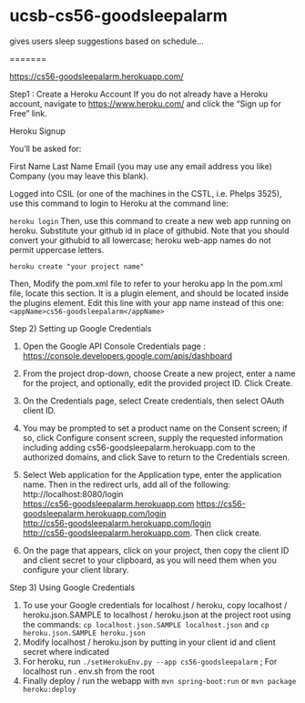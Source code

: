 
# ucsb-cs56-goodsleepalarm
gives users sleep suggestions based on schedule...

=======

https://cs56-goodsleepalarm.herokuapp.com/


Step1 : Create a Heroku Account
If you do not already have a Heroku account, navigate to https://www.heroku.com/ and click the “Sign up for Free” link.

Heroku Signup

You’ll be asked for:

First Name
Last Name
Email (you may use any email address you like)
Company (you may leave this blank).

Logged into CSIL (or one of the machines in the CSTL, i.e. Phelps 3525), use this command to login to Heroku at the command line:

`heroku login`
Then, use this command to create a new web app running on heroku. Substitute your github id in place of githubid. Note that you should convert your githubid to all lowercase; heroku web-app names do not permit uppercase letters.

`heroku create "your project name"`

Then, Modify the pom.xml file to refer to your heroku app
In the pom.xml file, locate this section. It is a plugin element, and should be located inside the plugins element.
Edit this line with your app name instead of this one:  `<appName>cs56-goodsleepalarm</appName>`



Step 2) Setting up Google Credentials

1) Open the Google API Console Credentials page : https://console.developers.google.com/apis/dashboard

2) From the project drop-down, choose Create a new project, enter a name for the project, and optionally, edit the provided      project ID. Click Create.

3) On the Credentials page, select Create credentials, then select OAuth client ID.

4) You may be prompted to set a product name on the Consent screen; if so, click Configure consent screen, supply the requested information including adding cs56-goodsleepalarm.herokuapp.com to the authorized domains, and click Save to return to the Credentials screen.

5) Select Web application for the Application type, enter the application name. Then in the redirect urls, add all of the following: http://localhost:8080/login	
  https://cs56-goodsleepalarm.herokuapp.com	
  https://cs56-goodsleepalarm.herokuapp.com/login	
  http://cs56-goodsleepalarm.herokuapp.com/login	
  http://cs56-goodsleepalarm.herokuapp.com.
 Then click create.

6) On the page that appears, click on your project, then copy the client ID and client secret to your clipboard, as you will need them when you configure your client library.

Step 3) Using Google Credentials
1. To use your Google credentials for localhost / heroku, copy localhost / heroku.json.SAMPLE to localhost / heroku.json at the project root using the commands: `cp localhost.json.SAMPLE localhost.json` and `cp heroku.json.SAMPLE heroku.json`
2. Modify localhost / heroku.json by putting in your client id and client secret where indicated
3. For heroku, run `./setHerokuEnv.py --app cs56-goodsleepalarm` ; For localhost run . env.sh from the root
4. Finally deploy / run the webapp with `mvn spring-boot:run` or `mvn package heroku:deploy`
